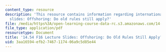 ```yaml
---
content_type: resource
description: 'This resource contains information regarding international trade lecture
  slides: Offshoring: Do old rules still apply?'
file: /media/https%3A/open-learning-course-data-rc.s3.amazonaws.com/14-54-international-trade-fall-2016/3aa16594efb27467117406a9c5d85e44_MIT14_54F16_Lecture_25.pdf
file_type: application/pdf
resourcetype: Document
title: '14.54 F16 Lecture Slides: Offshoring: Do Old Rules Still Apply?'
uid: 3aa16594-efb2-7467-1174-06a9c5d85e44
---
```

